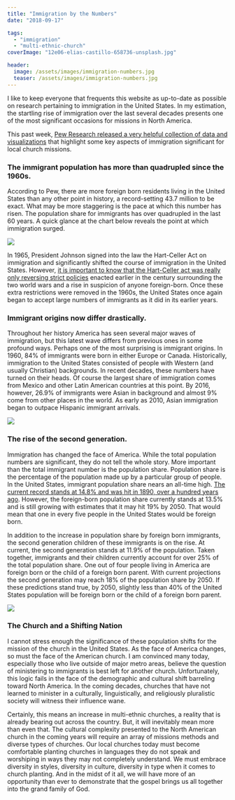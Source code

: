 ```yaml
---
title: "Immigration by the Numbers"
date: "2018-09-17"

tags: 
  - "immigration"
  - "multi-ethnic-church"
coverImage: "12e06-elias-castillo-658736-unsplash.jpg"

header: 
  image: /assets/images/immigration-numbers.jpg
  teaser: /assets/images/immigration-numbers.jpg
---
```


I like to keep everyone that frequents this website as up-to-date as possible on research pertaining to immigration in the United States. In my estimation, the startling rise of immigration over the last several decades presents one of the most significant occasions for missions in North America.

This past week, [Pew Research released a very helpful collection of data and visualizations](http://www.pewhispanic.org/2018/09/14/facts-on-u-s-immigrants/#fb-key-charts-population) that highlight some key aspects of immigration significant for local church missions.

### The immigrant population has more than quadrupled since the 1960s.

According to Pew, there are more foreign born residents living in the United States than any other point in history, a record-setting 43.7 million to be exact. What may be more staggering is the pace at which this number has risen. The population share for immigrants has over quadrupled in the last 60 years. A quick glance at the chart below reveals the point at which immigration surged.

![](images/de49f-chart.3da4bc730a3b4e64b779d2dbb6c88eb8.png)

In 1965, President Johnson signed into the law the Hart-Celler Act on immigration and significantly shifted the course of immigration in the United States. However, [it is important to know that the Hart-Celler act was really only reversing strict policies](https://blog.keelancook.com/2015/10/in-the-news-what-happened-to-cause-immigration-to-explode.html) enacted earlier in the century surrounding the two world wars and a rise in suspicion of anyone foreign-born. Once these extra restrictions were removed in the 1960s, the United States once again began to accept large numbers of immigrants as it did in its earlier years. 

### Immigrant origins now differ drastically.

Throughout her history America has seen several major waves of immigration, but this latest wave differs from previous ones in some profound ways. Perhaps one of the most surprising is immigrant origins. In 1960, 84% of immigrants were born in either Europe or Canada. Historically, immigration to the United States consisted of people with Western (and usually Christian) backgrounds. In recent decades, these numbers have turned on their heads. Of course the largest share of immigration comes from Mexico and other Latin American countries at this point. By 2016, however, 26.9% of immigrants were Asian in background and almost 9% come from other places in the world. As early as 2010, Asian immigration began to outpace Hispanic immigrant arrivals.

![](images/2fda7-chart.588224ad4c6d4ab3a327fd5e2d407f39.png)

### The rise of the second generation.

Immigration has changed the face of America. While the total population numbers are significant, they do not tell the whole story. More important than the total immigrant number is the population share. Population share is the percentage of the population made up by a particular group of people. In the United States, immigrant population share nears an all-time high. [The current record stands at 14.8% and was hit in 1890, over a hundred years ago](https://blog.keelancook.com/2017/05/immigration-may-beat-a-century-old-record.html). However, the foreign-born population share currently stands at 13.5% and is still growing with estimates that it may hit 19% by 2050. That would mean that one in every five people in the United States would be foreign born.

In addition to the increase in population share by foreign born immigrants, the second generation children of these immigrants is on the rise. At current, the second generation stands at 11.9% of the population. Taken together, immigrants and their children currently account for over 25% of the total population share. One out of four people living in America are foreign born or the child of a foreign born parent. With current projections the second generation may reach 18% of the population share by 2050. If these predictions stand true, by 2050, slightly less than 40% of the United States population will be foreign born or the child of a foreign born parent.

![](images/4f0df-chart.9bc1275801354386a539c43edc924245.png)

### The Church and a Shifting Nation

I cannot stress enough the significance of these population shifts for the mission of the church in the United States. As the face of America changes, so must the face of the American church. I am convinced many today, especially those who live outside of major metro areas, believe the question of ministering to immigrants is best left for another church. Unfortunately, this logic fails in the face of the demographic and cultural shift barreling toward North America. In the coming decades, churches that have not learned to minister in a culturally, linguistically, and religiously pluralistic society will witness their influence wane.

Certainly, this means an increase in multi-ethnic churches, a reality that is already bearing out across the country. But, it will inevitably mean more than even that. The cultural complexity presented to the North American church in the coming years will require an array of missions methods and diverse types of churches. Our local churches today must become comfortable planting churches in languages they do not speak and worshiping in ways they may not completely understand. We must embrace diversity in styles, diversity in culture, diversity in type when it comes to church planting. And in the midst of it all, we will have more of an opportunity than ever to demonstrate that the gospel brings us all together into the grand family of God.

